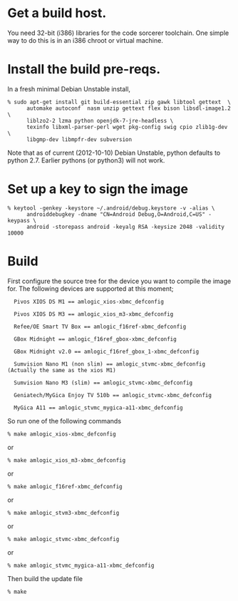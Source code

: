 # Get a build host.

You need 32-bit (i386) libraries for the code sorcerer toolchain. One
simple way to do this is in an i386 chroot or virtual machine.

# Install the build pre-reqs.

In a fresh minimal Debian Unstable install, 

```shell
% sudo apt-get install git build-essential zip gawk libtool gettext  \
      automake autoconf  nasm unzip gettext flex bison libsdl-image1.2 \
      liblzo2-2 lzma python openjdk-7-jre-headless \
      texinfo libxml-parser-perl wget pkg-config swig cpio zlib1g-dev \
      libgmp-dev libmpfr-dev subversion
```

Note that as of current (2012-10-10) Debian Unstable, python defaults
to python 2.7. Earlier pythons (or python3) will not work.

# Set up a key to sign the image

```shell
% keytool -genkey -keystore ~/.android/debug.keystore -v -alias \
      androiddebugkey -dname "CN=Android Debug,O=Android,C=US" -keypass \
      android -storepass android -keyalg RSA -keysize 2048 -validity 10000
```

# Build
First configure the source tree for the device you want to compile the image for. 
The following devices are supported at this moment;

      Pivos XIOS DS M1 == amlogic_xios-xbmc_defconfig

      Pivos XIOS DS M3 == amlogic_xios_m3-xbmc_defconfig

      Refee/OE Smart TV Box == amlogic_f16ref-xbmc_defconfig

      GBox Midnight == amlogic_f16ref_gbox-xbmc_defconfig
      
      GBox Midnight v2.0 == amlogic_f16ref_gbox_1-xbmc_defconfig

      Sumvision Nano M1 (non slim) == amlogic_stvmc-xbmc_defconfig (Actually the same as the xios M1)

      Sumvision Nano M3 (slim) == amlogic_stvmc-xbmc_defconfig

      Geniatech/MyGica Enjoy TV 510b == amlogic_stvmc-xbmc_defconfig

      MyGica A11 == amlogic_stvmc_mygica-a11-xbmc_defconfig

So run one of the following commands
```shell
% make amlogic_xios-xbmc_defconfig
```
or
```shell
% make amlogic_xios_m3-xbmc_defconfig
```
or
```shell
% make amlogic_f16ref-xbmc_defconfig
```
or
```shell
% make amlogic_stvm3-xbmc_defconfig
```
or
```shell
% make amlogic_stvmc-xbmc_defconfig
```
or
```shell
% make amlogic_stvmc_mygica-a11-xbmc_defconfig
```


Then build the update file
```shell
% make
```
